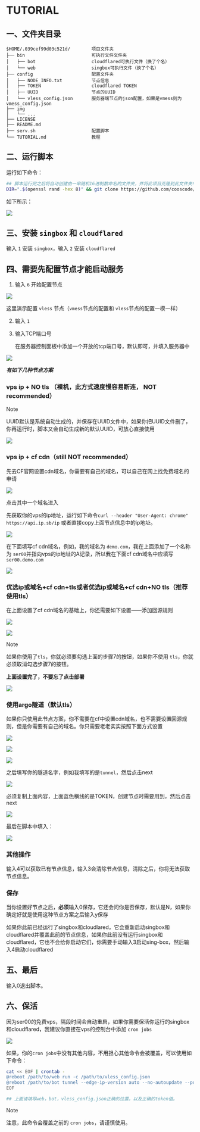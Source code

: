 # TUTORIAL

## 一、文件夹目录

```
$HOME/.039cef99d03c521d/		项目文件夹
├── bin							可执行文件文件夹
│   ├── bot						cloudflared可执行文件（换了个名）
│   └── web						singbox可执行文件（换了个名）
├── config						配置文件夹
│   ├── NODE_INFO.txt			节点信息
│   ├── TOKEN					cloudflared TOKEN
│   ├── UUID					节点的UUID
│   └── vless_config.json		服务器端节点的json配置，如果是vmess则为vmess_config.json
├── img
│   └── ...
├── LICENSE
├── README.md
├── serv.sh						配置脚本
└── TUTORIAL.md					教程
```

## 二、运行脚本

运行如下命令：

```sh
## 脚本运行完之后将自动创建由一串随机16进制数命名的文件夹，并将此项目克隆到此文件夹中
DIR=".$(openssl rand -hex 8)" && git clone https://github.com/cooscode/serv00-singbox.git "$HOME/$DIR" && bash "$HOME/$DIR/serv.sh"
```

如下所示：

![](img/1.png)

## 三、安装 `singbox` 和 `cloudflared`

输入 `1` 安装 `singbox`，输入 `2` 安装 `cloudflared`

## 四、需要先配置节点才能启动服务

1. 输入 `6` 开始配置节点

![](./img/2.png)

这里演示配置 `vless` 节点（`vmess`节点的配置和 `vless`节点的配置一模一样）

2. 输入 `1` 

3. 输入TCP端口号

   在服务器控制面板中添加一个开放的tcp端口号，默认即可，并填入服务器中

![](./img/3.png)

***有如下几种节点方案***

### vps ip + NO tls （裸机，此方式速度慢容易断连， NOT recommended）

> [!NOTE]
>
> UUID默认是系统自动生成的，并保存在UUID文件中，如果你把UUID文件删了，你再运行时，脚本又会自动生成新的默认UUID，可放心直接使用

![](./img/4.png)

### vps ip + cf cdn（still NOT recommended）

先去CF官网设置cdn域名，你需要有自己的域名，可以自己在网上找免费域名的申请

![](./img/6.png)

点击其中一个域名进入

先获取你的vps的ip地址，运行如下命令`curl --header "User-Agent: chrome" https://api.ip.sb/ip` 或者直接copy上面节点信息中的ip地址。

![](./img/7.png)

在下面填写cf cdn域名，例如，我的域名为 `demo.com`，我在上面添加了一个名称为 `ser00`并指向vps的ip地址的A记录，所以我在下面cf cdn域名中应填写 `ser00.demo.com`

![](./img/5.png)

### 优选ip或域名+cf  cdn+tls或者优选ip或域名+cf cdn+NO tls（推荐使用tls）

在上面设置了cf cdn域名的基础上，你还需要如下设置——添加回源规则

![](./img/8.png)

![](./img/9.png)

> [!NOTE]
>
> 如果你使用了`tls`，你就必须要勾选上面的步骤7的按钮，如果你不使用 `tls`，你就必须取消勾选步骤7的按钮。
>
> **上面设置完了，不要忘了点击部署**

![](./img/10.png)

### 使用argo隧道（默认tls）

如果你只使用此节点方案，你不需要在cf中设置cdn域名，也不需要设置回源规则，但是你需要有自己的域名。你只需要老老实实按照下面方式设置

![](./img/11.png)

![](./img/12.png)

![](./img/13.png)

之后填写你的隧道名字，例如我填写的是`tunnel`，然后点击next

![](./img/14.png)

必须复制上面内容，上面蓝色横线的是TOKEN，创建节点时需要用到，然后点击next

![](./img/15.png)

最后在脚本中填入：

![](./img/16.png)

### 其他操作

输入4可以获取已有节点信息，输入3会清除节点信息，清除之后，你将无法获取节点信息。

### 保存

当你设置好节点之后，**必须**输入0保存，它还会问你是否保存，默认是N，如果你确定好就是使用这种节点方案之后输入y保存

如果你此前已经运行了singbox和cloudlared，它会重新启动singbox和cloudflared并覆盖此前的节点信息，如果你此前没有运行singbox和cloudflared，它也不会给你启动它们，你需要手动输入3启动sing-box，然后输入4启动cloudflared

## 五、最后

输入0退出脚本。

## 六、保活

因为ser00的免费vps，隔段时间会自动重启，如果你需要保活你运行的singbox和cloudflared，我建议你直接在vps的控制台中添加 `cron jobs`

![](./img/17.png)

如果，你的`cron jobs`中没有其他内容，不用担心其他命令会被覆盖，可以使用如下命令：

```sh
cat << EOF | crontab -
@reboot /path/to/web run -c /path/to/vless_config.json
@reboot /path/to/bot tunnel --edge-ip-version auto --no-autoupdate --protocol http2 run --token "..."
EOF

## 上面请填写web，bot，vless_config.json正确的位置，以及正确的token值。
```

> [!NOTE]
>
> 注意，此命令会覆盖之前的 `cron jobs`，请谨慎使用。

